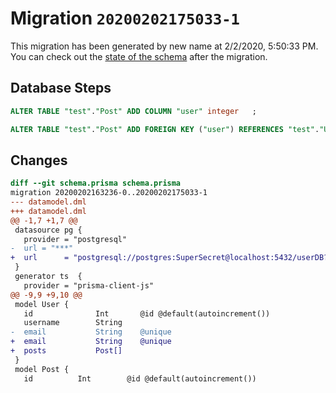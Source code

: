 # Migration `20200202175033-1`

This migration has been generated by new name at 2/2/2020, 5:50:33 PM.
You can check out the [state of the schema](./schema.prisma) after the migration.

## Database Steps

```sql
ALTER TABLE "test"."Post" ADD COLUMN "user" integer   ;

ALTER TABLE "test"."Post" ADD FOREIGN KEY ("user") REFERENCES "test"."User"("id") ON DELETE SET NULL
```

## Changes

```diff
diff --git schema.prisma schema.prisma
migration 20200202163236-0..20200202175033-1
--- datamodel.dml
+++ datamodel.dml
@@ -1,7 +1,7 @@
 datasource pg {
   provider = "postgresql"
-  url = "***"
+  url      = "postgresql://postgres:SuperSecret@localhost:5432/userDB?schema=test"
 }
 generator ts  {
   provider = "prisma-client-js"
@@ -9,9 +9,10 @@
 model User {
   id              Int       @id @default(autoincrement())
   username        String 
-  email           String    @unique               
+  email           String    @unique
+  posts           Post[]               
 }
 model Post {
   id          Int        @id @default(autoincrement())
```


